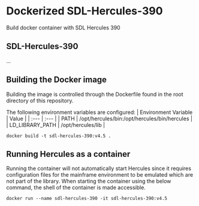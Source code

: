 # Dockerized SDL-Hercules-390
Build docker container with SDL Hercules 390
## SDL-Hercules-390
...

## Building the Docker image 
Building the image is controlled through the Dockerfile found in the root directory of this repository. 

The following environment variables are configured:
| Environment Variable | Value |
| :--- | :--- |
| PATH | /opt/hercules/bin:/opt/hercules/bin/hercules |
| LD_LIBRARY_PATH | /opt/hercules/lib |
```
docker build -t sdl-hercules-390:v4.5 .
```

## Running Hercules as a container
Running the container will not automatically start Hercules since it requires configuration files for the mainframe environment to be emulated which are not part of the library. When starting the container using the below command, the shell of the container is made accessible.
```
docker run --name sdl-hercules-390 -it sdl-hercules-390:v4.5
```
